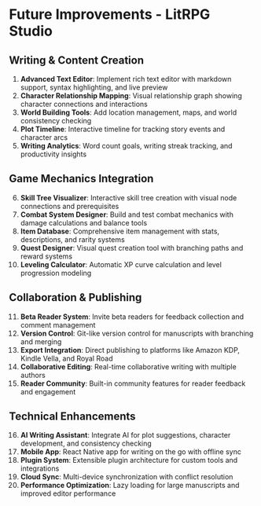 # Future Improvements - LitRPG Studio

## Writing & Content Creation
1. **Advanced Text Editor**: Implement rich text editor with markdown support, syntax highlighting, and live preview
2. **Character Relationship Mapping**: Visual relationship graph showing character connections and interactions
3. **World Building Tools**: Add location management, maps, and world consistency checking
4. **Plot Timeline**: Interactive timeline for tracking story events and character arcs
5. **Writing Analytics**: Word count goals, writing streak tracking, and productivity insights

## Game Mechanics Integration
6. **Skill Tree Visualizer**: Interactive skill tree creation with visual node connections and prerequisites
7. **Combat System Designer**: Build and test combat mechanics with damage calculations and balance tools
8. **Item Database**: Comprehensive item management with stats, descriptions, and rarity systems
9. **Quest Designer**: Visual quest creation tool with branching paths and reward systems
10. **Leveling Calculator**: Automatic XP curve calculation and level progression modeling

## Collaboration & Publishing
11. **Beta Reader System**: Invite beta readers for feedback collection and comment management
12. **Version Control**: Git-like version control for manuscripts with branching and merging
13. **Export Integration**: Direct publishing to platforms like Amazon KDP, Kindle Vella, and Royal Road
14. **Collaborative Editing**: Real-time collaborative writing with multiple authors
15. **Reader Community**: Built-in community features for reader feedback and engagement

## Technical Enhancements
16. **AI Writing Assistant**: Integrate AI for plot suggestions, character development, and consistency checking
17. **Mobile App**: React Native app for writing on the go with offline sync
18. **Plugin System**: Extensible plugin architecture for custom tools and integrations
19. **Cloud Sync**: Multi-device synchronization with conflict resolution
20. **Performance Optimization**: Lazy loading for large manuscripts and improved editor performance